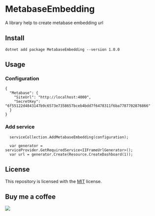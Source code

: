 # MetabaseEmbedding
A library help to create metabase embedding url

## Install

```
dotnet add package MetabaseEmbedding --version 1.0.0
```

## Usage

### Configuration

```
{
  "Metabase": {
    "SiteUrl": "http://localhost:4000",
    "SecretKey": "6f55122d4843147b9c6573e7358657bceb4bdd7f6478311f6ba7787702876866"
  }
}
```

### Add service

```
  serviceCollection.AddMetabaseEmbedding(configuration);
  
  var generator = serviceProvider.GetRequiredService<IIFrameUrlGenerator>();
  var url = generator.Create(Resource.CreateDashboard(1));
```

## License

This repository is licensed with the [MIT](LICENSE.txt) license.

## Buy me a coffee

![](https://github.com/zlzforever/ClickHouseMigrator/raw/master/images/alipay.jpeg)
